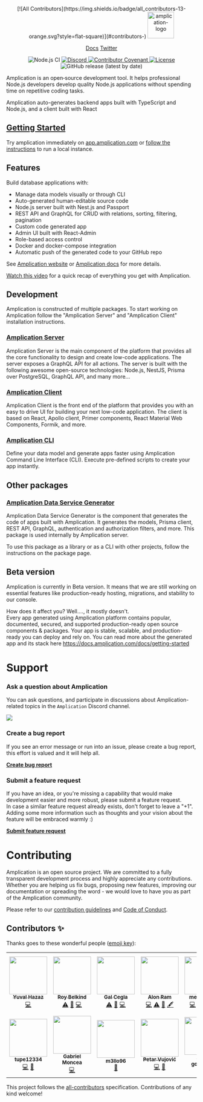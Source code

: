 <p align="center">
<!-- ALL-CONTRIBUTORS-BADGE:START - Do not remove or modify this section -->
[![All Contributors](https://img.shields.io/badge/all_contributors-13-orange.svg?style=flat-square)](#contributors-)
<!-- ALL-CONTRIBUTORS-BADGE:END -->
  <a href="https://amplication.com" target="_blank">
    <img alt="amplication-logo" height="70" alt="Amplication Logo" src="https://amplication.com/assets/amplication-logo-purple.svg"/>
  </a>
</p>
<p align="center">
    <a href="https://docs.amplication.com/docs/">Docs</a> <a href="https://twitter.com/amplication">Twitter</a>
</p>
<p align="center">
  <img src="https://github.com/amplication/amplication/workflows/Node.js%20CI/badge.svg" alt="Node.js CI">
  <a href="https://discord.gg/Z2CG3rUFnu">
    <img src="https://img.shields.io/discord/757179260417867879?label=discord" alt="Discord">
  </a>
  <a href="code_of_conduct.md">
    <img src="https://img.shields.io/badge/Contributor%20Covenant-v2.0%20adopted-ff69b4.svg" alt="Contributor Covenant">
  </a>
  <a href="https://opensource.org/licenses/Apache-2.0">
    <img src="https://img.shields.io/badge/License-Apache%202.0-blue.svg" alt="License">
  </a>
  <img alt="GitHub release (latest by date)" src="https://img.shields.io/github/v/release/amplication/amplication?color=purple">
</p>

Amplication is an open‑source development tool. It helps professional Node.js developers develop quality Node.js applications without spending time on repetitive coding tasks.

Amplication auto-generates backend apps built with TypeScript and Node.js, and a client built with React

## [Getting Started](https://docs.amplication.com/docs/getting-started)

Try amplication immediately on [app.amplication.com](http://app.amplication.com/)
or [follow the instructions](#development) to run a local instance.

## Features

Build database applications with:

- Manage data models visually or through CLI
- Auto-generated human-editable source code
- Node.js server built with Nest.js and Passport
- REST API and GraphQL for CRUD with relations, sorting, filtering, pagination
- Custom code generated app
- Admin UI built with React-Admin
- Role-based access control
- Docker and docker-compose integration
- Automatic push of the generated code to your GitHub repo

See [Amplication website](http://amplication.com/) or [Amplication docs](http://docs.amplication.com/) for more details.

[Watch this video](https://youtu.be/tKGeLXoPr94) for a quick recap of everything you get with Amplication.

## Development

Amplication is constructed of multiple packages. To start working on Amplication follow the "Amplication Server" and "Amplication Client" installation instructions.

### [Amplication Server](./packages/amplication-server/README.md)

Amplication Server is the main component of the platform that provides all the core functionality to design and create low-code applications.
The server exposes a GraphQL API for all actions. The server is built with the following awesome open-source technologies: Node.js, NestJS, Prisma over PostgreSQL, GraphQL API, and many more...

### [Amplication Client](./packages/amplication-client/README.md)

Amplication Client is the front end of the platform that provides you with an easy to drive UI for building your next low-code application.
The client is based on React, Apollo client, Primer components, React Material Web Components, Formik, and more.

### [Amplication CLI](./packages/amplication-cli/README.md)

Define your data model and generate apps faster using Amplication Command Line Interface (CLI). Execute pre-defined scripts to create your app instantly.

## Other packages

### [Amplication Data Service Generator](./packages/amplication-data-service-generator/README.md)

Amplication Data Service Generator is the component that generates the code of apps built with Amplication. It generates the models, Prisma client, REST API, GraphQL, authentication and authorization filters, and more. This package is used internally by Amplication server.

To use this package as a library or as a CLI with other projects, follow the instructions on the package page.

## Beta version

Amplication is currently in Beta version. It means that we are still working on essential features like production-ready hosting, migrations, and stability to our console.

How does it affect you? Well...., it mostly doesn't.<br />
Every app generated using Amplication platform contains popular, documented, secured, and supported production-ready open source components & packages. Your app is stable, scalable, and production-ready you can deploy and rely on. You can read more about the generated app and its stack here https://docs.amplication.com/docs/getting-started

# Support

### Ask a question about Amplication

You can ask questions, and participate in discussions about Amplication-related topics in the `Amplication` Discord channel.

<a href="https://discord.gg/Z2CG3rUFnu"><img src="https://amplication.com/assets/images/discord_banner_purple.svg" /></a>

### Create a bug report

If you see an error message or run into an issue, please create a bug report, this effort is valued and it will help all.

[**Create bug report**](https://github.com/amplication/amplication/issues/new?assignees=&labels=type%3A%20bug&template=bug_report.md&title=)

### Submit a feature request

If you have an idea, or you're missing a capability that would make development easier and more robust, please submit a feature request.<br/>
In case a similar feature request already exists, don't forget to leave a "+1". Adding some more information such as thoughts and your vision about the feature will be embraced warmly :)

[**Submit feature request**](https://github.com/amplication/amplication/issues/new?assignees=&labels=type%3A%20feature%20request&template=feature_request.md&title=)

# Contributing

Amplication is an open source project. We are committed to a fully transparent development process and highly appreciate any contributions. Whether you are helping us fix bugs, proposing new features, improving our documentation or spreading the word - we would love to have you as part of the Amplication community.

Please refer to our [contribution guidelines](./CONTRIBUTING.md) and [Code of Conduct](./code_of_conduct.md).




## Contributors ✨

Thanks goes to these wonderful people ([emoji key](https://allcontributors.org/docs/en/emoji-key)):

<!-- ALL-CONTRIBUTORS-LIST:START - Do not remove or modify this section -->
<!-- prettier-ignore-start -->
<!-- markdownlint-disable -->
<table>
  <tr>
    <td align="center"><a href="https://amplication.com/"><img src="https://avatars.githubusercontent.com/u/43705455?v=4?s=100" width="100px;" alt=""/><br /><sub><b>Yuval Hazaz</b></sub></a><br /><a href="https://github.com/amplication/amplication/commits?author=yuval-hazaz" title="Code">💻</a></td>
    <td align="center"><a href="https://github.com/belkind27"><img src="https://avatars.githubusercontent.com/u/71218434?v=4?s=100" width="100px;" alt=""/><br /><sub><b>Roy Belkind</b></sub></a><br /><a href="https://github.com/amplication/amplication/commits?author=belkind27" title="Tests">⚠️</a> <a href="https://github.com/amplication/amplication/issues?q=author%3Abelkind27" title="Bug reports">🐛</a> <a href="https://github.com/amplication/amplication/commits?author=belkind27" title="Code">💻</a></td>
    <td align="center"><a href="http://cegla.me"><img src="https://avatars.githubusercontent.com/u/62651890?v=4?s=100" width="100px;" alt=""/><br /><sub><b>Gal Cegla</b></sub></a><br /><a href="https://github.com/amplication/amplication/commits?author=GalCegla" title="Tests">⚠️</a> <a href="https://github.com/amplication/amplication/issues?q=author%3AGalCegla" title="Bug reports">🐛</a> <a href="https://github.com/amplication/amplication/commits?author=GalCegla" title="Code">💻</a></td>
    <td align="center"><a href="https://github.com/alonram"><img src="https://avatars.githubusercontent.com/u/40050499?v=4?s=100" width="100px;" alt=""/><br /><sub><b>Alon Ram</b></sub></a><br /><a href="https://github.com/amplication/amplication/commits?author=alonram" title="Code">💻</a> <a href="https://github.com/amplication/amplication/commits?author=alonram" title="Tests">⚠️</a> <a href="https://github.com/amplication/amplication/issues?q=author%3Aalonram" title="Bug reports">🐛</a> <a href="#content-alonram" title="Content">🖋</a></td>
    <td align="center"><a href="https://github.com/meeroslava"><img src="https://avatars.githubusercontent.com/u/20791516?v=4?s=100" width="100px;" alt=""/><br /><sub><b>meeroslava</b></sub></a><br /><a href="https://github.com/amplication/amplication/commits?author=meeroslava" title="Code">💻</a> <a href="https://github.com/amplication/amplication/commits?author=meeroslava" title="Tests">⚠️</a> <a href="https://github.com/amplication/amplication/issues?q=author%3Ameeroslava" title="Bug reports">🐛</a> <a href="#content-meeroslava" title="Content">🖋</a></td>
    <td align="center"><a href="https://github.com/udanna"><img src="https://avatars.githubusercontent.com/u/8627181?v=4?s=100" width="100px;" alt=""/><br /><sub><b>danna</b></sub></a><br /><a href="https://github.com/amplication/amplication/commits?author=udanna" title="Documentation">📖</a></td>
    <td align="center"><a href="https://github.com/almogbhl"><img src="https://avatars.githubusercontent.com/u/32982671?v=4?s=100" width="100px;" alt=""/><br /><sub><b>Almog Langleben</b></sub></a><br /><a href="https://github.com/amplication/amplication/commits?author=almogbhl" title="Code">💻</a></td>
  </tr>
  <tr>
    <td align="center"><a href="https://github.com/tupe12334"><img src="https://avatars.githubusercontent.com/u/61761153?v=4?s=100" width="100px;" alt=""/><br /><sub><b>tupe12334</b></sub></a><br /><a href="https://github.com/amplication/amplication/commits?author=tupe12334" title="Code">💻</a> <a href="https://github.com/amplication/amplication/issues?q=author%3Atupe12334" title="Bug reports">🐛</a></td>
    <td align="center"><a href="https://github.com/gabrielmoncea"><img src="https://avatars.githubusercontent.com/u/39256258?v=4?s=100" width="100px;" alt=""/><br /><sub><b>Gabriel Moncea</b></sub></a><br /><a href="https://github.com/amplication/amplication/commits?author=gabrielmoncea" title="Code">💻</a></td>
    <td align="center"><a href="https://github.com/m3llo96"><img src="https://avatars.githubusercontent.com/u/66171850?v=4?s=100" width="100px;" alt=""/><br /><sub><b>m3llo96</b></sub></a><br /><a href="https://github.com/amplication/amplication/commits?author=m3llo96" title="Documentation">📖</a></td>
    <td align="center"><a href="http://petarvujović"><img src="https://avatars.githubusercontent.com/u/36507050?v=4?s=100" width="100px;" alt=""/><br /><sub><b>Petar Vujović</b></sub></a><br /><a href="https://github.com/amplication/amplication/commits?author=petarvujovic98" title="Code">💻</a> <a href="https://github.com/amplication/amplication/issues?q=author%3Apetarvujovic98" title="Bug reports">🐛</a></td>
    <td align="center"><a href="https://github.com/yam-golombek"><img src="https://avatars.githubusercontent.com/u/71834570?v=4?s=100" width="100px;" alt=""/><br /><sub><b>yam-golombek</b></sub></a><br /><a href="https://github.com/amplication/amplication/commits?author=yam-golombek" title="Documentation">📖</a></td>
    <td align="center"><a href="http://aniddan.com"><img src="https://avatars.githubusercontent.com/u/12671072?v=4?s=100" width="100px;" alt=""/><br /><sub><b>Iddan Aaronsohn</b></sub></a><br /><a href="https://github.com/amplication/amplication/commits?author=iddan" title="Code">💻</a> <a href="https://github.com/amplication/amplication/issues?q=author%3Aiddan" title="Bug reports">🐛</a> <a href="https://github.com/amplication/amplication/commits?author=iddan" title="Tests">⚠️</a> <a href="#content-iddan" title="Content">🖋</a></td>
  </tr>
</table>

<!-- markdownlint-restore -->
<!-- prettier-ignore-end -->

<!-- ALL-CONTRIBUTORS-LIST:END -->

This project follows the [all-contributors](https://github.com/all-contributors/all-contributors) specification. Contributions of any kind welcome!
